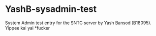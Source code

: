 # YashB-sysadmin-test
System Admin test entry for the SNTC server by Yash Bansod (B18095). Yippee kai yai *fucker
